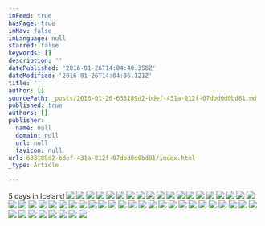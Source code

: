 ```yaml
---
inFeed: true
hasPage: true
inNav: false
inLanguage: null
starred: false
keywords: []
description: ''
datePublished: '2016-01-26T14:04:40.358Z'
dateModified: '2016-01-26T14:04:36.121Z'
title: ''
author: []
sourcePath: _posts/2016-01-26-633189d2-bdef-431a-812f-07dbd0d0bd81.md
published: true
authors: []
publisher:
  name: null
  domain: null
  url: null
  favicon: null
url: 633189d2-bdef-431a-812f-07dbd0d0bd81/index.html
_type: Article

---
```

5 days in Iceland ![](https://the-grid-user-content.s3-us-west-2.amazonaws.com/2c70078c-c0a1-4beb-8483-38a93cbe808f.jpg)
![](https://the-grid-user-content.s3-us-west-2.amazonaws.com/cbd37b2d-9092-4d95-b8df-5909a38b641a.jpg)
![](https://the-grid-user-content.s3-us-west-2.amazonaws.com/77ba0af2-e172-481f-9cbc-d11bd396955a.JPG)
![](https://the-grid-user-content.s3-us-west-2.amazonaws.com/3542b8d5-c5a6-4993-a8ae-3eda76ea84c6.gif)
![](https://the-grid-user-content.s3-us-west-2.amazonaws.com/08a27515-b7d8-4e84-a523-fc161d978ee9.JPG)
![](https://the-grid-user-content.s3-us-west-2.amazonaws.com/a71dd390-7f14-467d-be3d-83c1dd21826c.jpg)
![](https://the-grid-user-content.s3-us-west-2.amazonaws.com/d8242a98-8624-4cef-8f37-f2819f6f7ca4.JPG)
![](https://the-grid-user-content.s3-us-west-2.amazonaws.com/45a65e36-f2c6-4742-a1f9-f460975efd2a.jpg)
![](https://the-grid-user-content.s3-us-west-2.amazonaws.com/83e7e096-d898-411e-b31d-a4b295c9403c.jpg)
![](https://the-grid-user-content.s3-us-west-2.amazonaws.com/85b72b6e-1ce0-4552-a25a-fc5d4ee43a5e.jpg)
![](https://the-grid-user-content.s3-us-west-2.amazonaws.com/3c0a10f2-73ba-49b6-87d4-76e7949f5e74.jpg)
![](https://the-grid-user-content.s3-us-west-2.amazonaws.com/e5dadf5d-6e29-43c0-85d4-317ef886d841.jpg)
![](https://the-grid-user-content.s3-us-west-2.amazonaws.com/dfb7f63a-26c1-4ce8-a866-4575bfbb7553.jpg)
![](https://the-grid-user-content.s3-us-west-2.amazonaws.com/84b01621-dbde-442b-bbf4-223a92a87eff.jpg)
![](https://the-grid-user-content.s3-us-west-2.amazonaws.com/412db28f-ada1-496e-aeac-4d52d6c6607c.jpg)
![](https://the-grid-user-content.s3-us-west-2.amazonaws.com/41da136d-14d0-405b-9f9a-f6b960b44798.jpg)
![](https://the-grid-user-content.s3-us-west-2.amazonaws.com/c5e15ca0-a283-4706-92d4-d4c708ba07a7.jpg)
![](https://the-grid-user-content.s3-us-west-2.amazonaws.com/9d0184f0-f2f8-401d-a4f8-8c5c56c1b7d1.jpg)
![](https://the-grid-user-content.s3-us-west-2.amazonaws.com/fdf62345-3bb9-41af-88f2-65a403b7db56.jpg)
![](https://the-grid-user-content.s3-us-west-2.amazonaws.com/11afa46b-b221-41fd-af3c-53d90fd0259e.jpg)
![](https://the-grid-user-content.s3-us-west-2.amazonaws.com/0bd00967-998b-4eb8-8680-6f8f3f7a9a64.jpg)
![](https://the-grid-user-content.s3-us-west-2.amazonaws.com/3383b0b4-6fbd-4c4a-90c1-9273d756a75c.jpg)
![](https://the-grid-user-content.s3-us-west-2.amazonaws.com/7f0e631c-0de6-4bdf-98e1-1300e6ce7e10.jpg)
![](https://the-grid-user-content.s3-us-west-2.amazonaws.com/50fded82-6f53-4e73-907b-3e1951edf315.jpg)
![](https://the-grid-user-content.s3-us-west-2.amazonaws.com/982d5c39-5e9c-4251-83ba-ba87e1a632ca.jpg)
![](https://the-grid-user-content.s3-us-west-2.amazonaws.com/b9f5bcd5-8ea2-4499-b70d-359b3ced1cad.jpg)
![](https://the-grid-user-content.s3-us-west-2.amazonaws.com/b6452bea-3d96-4bb5-bd5e-a7b684b04dee.jpg)
![](https://the-grid-user-content.s3-us-west-2.amazonaws.com/bb3da017-6d38-43a6-a8a9-51029ed3166b.jpg)
![](https://the-grid-user-content.s3-us-west-2.amazonaws.com/ecc7ae88-b7dd-413c-a058-2b072fa70644.gif)
![](https://the-grid-user-content.s3-us-west-2.amazonaws.com/46507205-4aae-4464-bf9b-0551463d6a17.jpg)
![](https://the-grid-user-content.s3-us-west-2.amazonaws.com/db58d15a-24c9-4619-b9ad-b6fb7ce083f5.jpg)
![](https://the-grid-user-content.s3-us-west-2.amazonaws.com/c3f3f771-57e1-4faf-8ff1-ae6913c6e919.jpg)
![](https://the-grid-user-content.s3-us-west-2.amazonaws.com/a60cfad0-9a49-4ff5-b971-1f297bf19b63.jpg)
![](https://the-grid-user-content.s3-us-west-2.amazonaws.com/479b88f6-44c8-4d8e-a4b4-13f9ece221d1.jpg)
![](https://the-grid-user-content.s3-us-west-2.amazonaws.com/fc6b689f-f284-45c4-8156-0d6a81450c08.jpg)
![](https://the-grid-user-content.s3-us-west-2.amazonaws.com/5613bf05-7de3-4987-908c-1a402be85073.jpg)
![](https://the-grid-user-content.s3-us-west-2.amazonaws.com/8a9ee1de-e592-4067-98f3-676242ea24f0.jpg)
![](https://the-grid-user-content.s3-us-west-2.amazonaws.com/b0ddf795-52a4-4025-8ec9-79220537d987.jpg)
![](https://the-grid-user-content.s3-us-west-2.amazonaws.com/31fdc4b3-5be1-4665-83a0-0fe9b84f7057.jpg)
![](https://the-grid-user-content.s3-us-west-2.amazonaws.com/f36ba48b-6730-4448-ba2e-5638aa1e7117.jpg)
![](https://the-grid-user-content.s3-us-west-2.amazonaws.com/bae7f060-c33a-4969-8f8b-c522f0428c1e.jpg)
![](https://the-grid-user-content.s3-us-west-2.amazonaws.com/03286868-d089-4fbf-993a-d2d147ec888a.jpg)
![](https://the-grid-user-content.s3-us-west-2.amazonaws.com/10e93ed7-295f-49c9-80f0-8a5612c8bd44.jpg)
![](https://the-grid-user-content.s3-us-west-2.amazonaws.com/fa719418-f065-4c85-9d2c-995e4e410799.JPG)
![](https://the-grid-user-content.s3-us-west-2.amazonaws.com/a98b9a1c-2062-44f1-b0b2-7c8844af2f4e.JPG)
![](https://the-grid-user-content.s3-us-west-2.amazonaws.com/72053767-9fef-416d-b171-520ab9d1a7a4.JPG)
![](https://the-grid-user-content.s3-us-west-2.amazonaws.com/f716af82-fe35-47c0-a6c8-245bb19ec2ad.JPG)
![](https://the-grid-user-content.s3-us-west-2.amazonaws.com/1d1b87e4-02dc-43a0-b384-5a56040ee29b.jpg)
![](https://the-grid-user-content.s3-us-west-2.amazonaws.com/8c1fe2b8-cafb-473e-bbee-997b20d78b31.JPG)
![](https://the-grid-user-content.s3-us-west-2.amazonaws.com/e5415200-7f96-49b0-8622-b5828e92c9dd.jpg)
![](https://the-grid-user-content.s3-us-west-2.amazonaws.com/ee4d4f42-d687-450f-98ab-f03ab3173b9a.JPG)
![](https://the-grid-user-content.s3-us-west-2.amazonaws.com/9d1313b9-19a9-4348-837c-024c71d9c0b3.jpg)